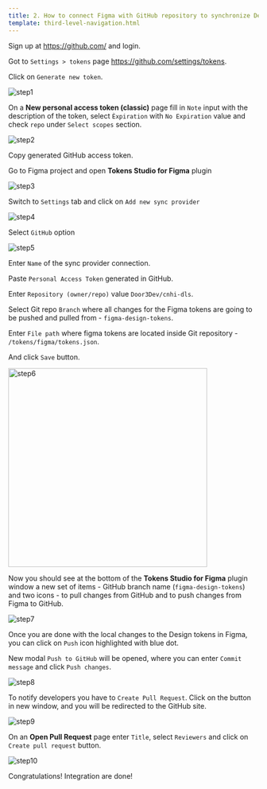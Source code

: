 ```yaml
---
title: 2. How to connect Figma with GitHub repository to synchronize Design Tokens
template: third-level-navigation.html
---
```


Sign up at <https://github.com/> and login.

Got to ``Settings > tokens`` page <https://github.com/settings/tokens>.

Click on ``Generate new token``.

![step1](/engineering-documentation/assets/images/figma/tokens/step1.png)

On a **New personal access token (classic)** page fill in ``Note`` input with the description of the token, select `Èxpiration` with `No Expiration` value and check `repo` under `Select scopes` section.

![step2](/engineering-documentation/assets/images/figma/tokens/step2.png)

Copy generated GitHub access token.

Go to Figma project and open **Tokens Studio for Figma** plugin

![step3](/engineering-documentation/assets/images/figma/tokens/step3.png)

Switch to ``Settings`` tab and click on ``Add new sync provider``

![step4](/engineering-documentation/assets/images/figma/tokens/step4.png)

Select ``GitHub`` option

![step5](/engineering-documentation/assets/images/figma/tokens/step5.png)

Enter ``Name`` of the sync provider connection. 

Paste ``Personal Access Token`` generated in GitHub.

Enter `Repository (owner/repo)` value `Door3Dev/cnhi-dls`. 

Select Git repo `Branch` where all changes for the Figma tokens are going to be pushed and pulled from - `figma-design-tokens`. 

Enter `File path` where figma tokens are located inside Git repository - `/tokens/figma/tokens.json`. 

And click `Save` button.

<img alt="step6" height="400" src="/engineering-documentation/assets/images/figma/tokens/step6.png"/>

Now you should see at the bottom of the **Tokens Studio for Figma** plugin window a new set of items - GitHub branch name (`figma-design-tokens`) and two icons - to pull changes from GitHub and to push changes from Figma to GitHub.

![step7](/engineering-documentation/assets/images/figma/tokens/step7.png)

Once you are done with the local changes to the Design tokens in Figma, you can click on ``Push`` icon highlighted with blue dot. 

New modal ``Push to GitHub`` will be opened, where you can enter ``Commit message`` and click ``Push changes``.

![step8](/engineering-documentation/assets/images/figma/tokens/step8.png)

To notify developers you have to ``Create Pull Request``. Click on the button in new window, and you will be redirected to the GitHub site.

![step9](/engineering-documentation/assets/images/figma/tokens/step9.png)

On an **Open Pull Request** page enter ``Title``, select ``Reviewers`` and click on ``Create pull request`` button.

![step10](/engineering-documentation/assets/images/figma/tokens/step10.png)

Congratulations! Integration are done!

